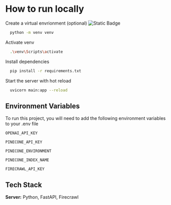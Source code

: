 
# How to run locally

Create a virtual envrionment (optional)
![Static Badge](https://img.shields.io/badge/-recommended-darkgreen.svg)

```bash
  python -m venv venv
```

Activate venv

```bash
  .\venv\Scripts\activate 
```

Install dependencies 

```bash
  pip install -r requirements.txt
```

Start the server with hot reload

```bash
  uvicorn main:app --reload 
```


## Environment Variables

To run this project, you will need to add the following environment variables to your .env file

`OPENAI_API_KEY`

`PINECONE_API_KEY`

`PINECONE_ENVIRONMENT`

`PINECONE_INDEX_NAME`

`FIRECRAWL_API_KEY`

## Tech Stack

**Server:** Python, FastAPI, Firecrawl

